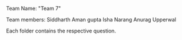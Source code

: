 Team Name: "Team 7"

Team members:
Siddharth
Aman gupta
Isha Narang
Anurag Upperwal

Each folder contains the respective question.
